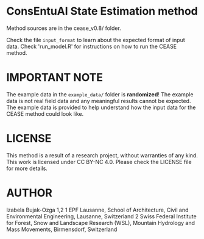 # ConsEntuAl State Estimation method
Method sources are in the cease_v0.8/ folder. 

Check the file `input_format` to learn about the expected format of input data. Check 'run_model.R' for instructions on how to run the CEASE method. 

# IMPORTANT NOTE
The example data in the `example_data/` folder is **randomized**! The example data is not real field data and any meaningful results cannot be expected. The example data is provided to help understand how the input data for the CEASE method could look like. 

# LICENSE
This method is a result of a research project, without warranties of any kind. This work is licensed under CC BY-NC 4.0. Please check the LICENSE file for more details.

# AUTHOR
Izabela Bujak-Ozga 1,2
1 EPF Lausanne, School of Architecture, Civil and Environmental Engineering, Lausanne, Switzerland
2 Swiss Federal Institute for Forest, Snow and Landscape Research (WSL), Mountain Hydrology and Mass Movements, Birmensdorf, Switzerland
